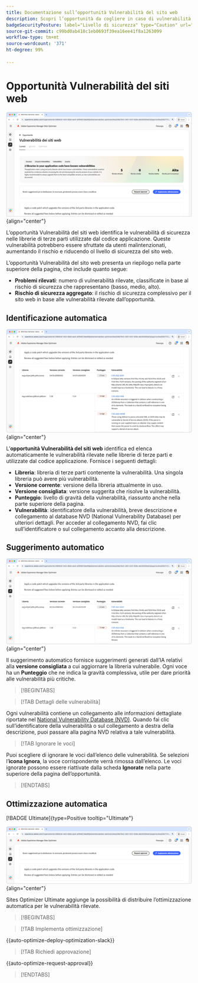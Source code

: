 ```yaml
---
title: Documentazione sull’opportunità Vulnerabilità del sito web
description: Scopri l’opportunità da cogliere in caso di vulnerabilità dei siti web e come utilizzarla per aumentare la sicurezza del sito web.
badgeSecurityPosture: label="Livello di sicurezza" type="Caution" url="../../opportunity-types/security-posture.md" tooltip="Livello di sicurezza"
source-git-commit: c99bd0ab418c1eb0693f39ea16ee41f8a1263099
workflow-type: tm+mt
source-wordcount: '371'
ht-degree: 99%

---
```



# Opportunità Vulnerabilità del siti web

![Opportunità Vulnerabilità del siti web](./assets/website-vulnerabilities/hero.png){align="center"}

L’opportunità Vulnerabilità del siti web identifica le vulnerabilità di sicurezza nelle librerie di terze parti utilizzate dal codice applicazione. Queste vulnerabilità potrebbero essere sfruttate da utenti malintenzionati, aumentando il rischio e riducendo ol livello di sicurezza del sito web.

L’opportunità Vulnerabilità del sito web presenta un riepilogo nella parte superiore della pagina, che include quanto segue:

* **Problemi rilevati**: numero di vulnerabilità rilevate, classificate in base al rischio di sicurezza che rappresentano (basso, medio, alto).
* **Rischio di sicurezza aggregato**: il rischio di sicurezza complessivo per il sito web in base alle vulnerabilità rilevate dall’opportunità.

## Identificazione automatica

![Identificazione automatica di vulnerabilità del sito web](./assets/website-vulnerabilities/auto-identify.png){align="center"}

L’**opportunità Vulnerabilità del siti web** identifica ed elenca automaticamente le vulnerabilità rilevate nelle librerie di terze parti e utilizzate dal codice applicazione. Fornisce i seguenti dettagli:

* **Libreria**: libreria di terze parti contenente la vulnerabilità. Una singola libreria può avere più vulnerabilità.
* **Versione corrente**: versione della libreria attualmente in uso.
* **Versione consigliata**: versione suggerita che risolve la vulnerabilità.
* **Punteggio**: livello di gravità della vulnerabilità, riassunto anche nella parte superiore della pagina.
* **Vulnerabilità**: identificatore della vulnerabilità, breve descrizione e collegamento al database NVD (National Vulnerability Database) per ulteriori dettagli. Per acceder al collegamento NVD, fai clic sull’identificatore o sul collegamento accanto alla descrizione.

## Suggerimento automatico

![Suggerimento automatico per vulnerabilità del sito web](./assets/website-vulnerabilities/auto-suggest.png){align="center"}

Il suggerimento automatico fornisce suggerimenti generati dall’IA relativi alla **versione consigliata** a cui aggiornare la libreria vulnerabile. Ogni voce ha un **Punteggio** che ne indica la gravità complessiva, utile per dare priorità alle vulnerabilità più critiche.

>[!BEGINTABS]

>[!TAB Dettagli delle vulnerabilità]

Ogni vulnerabilità contiene un collegamento alle informazioni dettagliate riportate nel [National Vulnerability Database (NVD)](https://nvd.nist.gov/). Quando fai clic sull’identificatore della vulnerabilità o sul collegamento a destra della descrizione, puoi passare alla pagina NVD relativa a tale vulnerabilità.

>[!TAB Ignorare le voci]

Puoi scegliere di ignorare le voci dall’elenco delle vulnerabilità. Se selezioni l’**icona Ignora**, la voce corrispondente verrà rimossa dall’elenco. Le voci ignorate possono essere riattivate dalla scheda **Ignorate** nella parte superiore della pagina dell’opportunità.<!---right now it does not seem to be implemented, but the page description mentions this functionality-->

>[!ENDTABS]


## Ottimizzazione automatica

[!BADGE Ultimate]{type=Positive tooltip="Ultimate"}

![Ottimizzazione automatica delle vulnerabilità dei siti web](./assets/website-vulnerabilities/auto-optimize.png){align="center"}

Sites Optimizer Ultimate aggiunge la possibilità di distribuire l’ottimizzazione automatica per le vulnerabilità rilevate.

>[!BEGINTABS]

>[!TAB Implementa ottimizzazione]

{{auto-optimize-deploy-optimization-slack}}

>[!TAB Richiedi approvazione]

{{auto-optimize-request-approval}}

>[!ENDTABS]